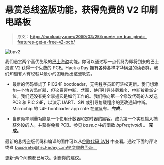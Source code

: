 # 悬赏总线盗版功能，获得免费的 V2 印刷电路板

> 原文：<https://hackaday.com/2009/03/25/bounty-on-bus-pirate-features-get-a-free-v2-pcb/>

![bpv2](img/82feb979278b90e86bedd0e0b818625d.png "bpv2")

我们悬赏两个高优先级的[巴士海盗](http://buspirate.com/)功能。你可以通过写一点代码为即将到来的巴士海盗 V2 获得一个免费的 PCB。Hack a Day 拥有各种各样才华横溢的读者群，我们知道有人有经验以最小的困难做出这些改变。

*   最新的代码集成了 PIC24F bootloader，无需程序员即可轻松更新。我们想添加一个协议监听器，但这需要中断。然而，使用引导装载程序，中断被重新定位，我们还没有完全掌握它是如何工作的。我们将向第一个修改代码的人发送 PCB 和 PIC 24F，以演示 UART、SPI 或引导加载程序的更改通知中断。Microchip 的 24F bootloader app note 在[这里](http://www.microchip.com/stellent/idcplg?IdcService=SS_GET_PAGE&nodeId=1824&appnote=en533906)有。**完成**。

*   当前频率测量功能是一个使用计数器和定时器的黑客。成为第一个实现输入捕获外设的人，并获得免费 PCB。参见 *base.c* 中的函数 *bpFreq(void)* 。 **完成。**

最新的总线盗版代码和编译的固件可以从[谷歌代码 SVN](http://code.google.com/p/the-bus-pirate/) 中查看。通过下面的评论或者 buspirate@hackaday.com[提交你的代码。](mailto:buspirate@hackaday.com)

更新:两个问题都已解决。谢谢你的建议。